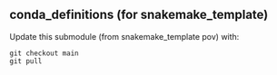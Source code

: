 ## conda_definitions (for snakemake_template)

Update this submodule (from snakemake_template pov) with:

```
git checkout main
git pull
```
